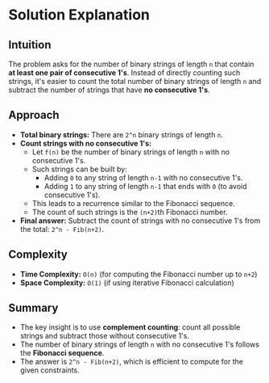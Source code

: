 
# Solution Explanation

## Intuition
The problem asks for the number of binary strings of length `n` that contain **at least one pair of consecutive 1's**. Instead of directly counting such strings, it's easier to count the total number of binary strings of length `n` and subtract the number of strings that have **no consecutive 1's**.

## Approach
- **Total binary strings:** There are `2^n` binary strings of length `n`.
- **Count strings with no consecutive 1's:**
  - Let `f(n)` be the number of binary strings of length `n` with no consecutive 1's.
  - Such strings can be built by:
    - Adding `0` to any string of length `n-1` with no consecutive 1's.
    - Adding `1` to any string of length `n-1` that ends with `0` (to avoid consecutive 1's).
  - This leads to a recurrence similar to the Fibonacci sequence.
  - The count of such strings is the `(n+2)`th Fibonacci number.
- **Final answer:** Subtract the count of strings with no consecutive 1's from the total: `2^n - Fib(n+2)`.

## Complexity
- **Time Complexity:** `O(n)` (for computing the Fibonacci number up to `n+2`)
- **Space Complexity:** `O(1)` (if using iterative Fibonacci calculation)

## Summary
- The key insight is to use **complement counting**: count all possible strings and subtract those without consecutive 1's.
- The number of binary strings of length `n` with no consecutive 1's follows the **Fibonacci sequence**.
- The answer is `2^n - Fib(n+2)`, which is efficient to compute for the given constraints.

